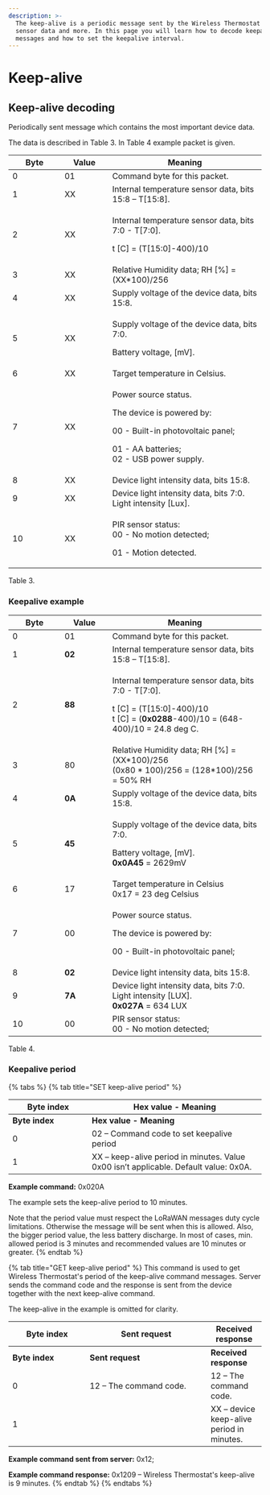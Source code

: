 ```yaml
---
description: >-
  The keep-alive is a periodic message sent by the Wireless Thermostat with
  sensor data and more. In this page you will learn how to decode keepalive
  messages and how to set the keepalive interval.
---
```


# Keep-alive

## Keep-alive decoding

Periodically sent message which contains the most important device data.

The data is described in Table 3. In Table 4 example packet is given.

<table><thead><tr><th width="87.66666666666669">Byte</th><th width="79">Value</th><th>Meaning</th></tr></thead><tbody><tr><td>0</td><td>01</td><td>Command byte for this packet.</td></tr><tr><td>1</td><td>XX</td><td>Internal temperature sensor data, bits 15:8 – T[15:8].</td></tr><tr><td>2</td><td>XX</td><td><p>Internal temperature sensor data, bits 7:0 - T[7:0].  </p><p>t [C] = (T[15:0]-400)/10</p></td></tr><tr><td>3</td><td>XX</td><td>Relative Humidity data; RH [%] = (XX*100)/256</td></tr><tr><td>4</td><td>XX</td><td>Supply voltage of the device data, bits 15:8.</td></tr><tr><td>5</td><td>XX</td><td><p>Supply voltage of the device data, bits 7:0. </p><p>Battery voltage, [mV].</p></td></tr><tr><td>6</td><td>XX</td><td>Target temperature in Celsius.</td></tr><tr><td>7</td><td>XX</td><td><p>Power source status.</p><p>Тhe device is powered by:</p><p>00 - Built-in photovoltaic panel;</p><p>01 - АА batteries;<br>02 - USB power supply.</p></td></tr><tr><td>8</td><td>XX</td><td>Device light intensity data, bits 15:8.</td></tr><tr><td>9</td><td>XX</td><td>Device light intensity data, bits 7:0. Light intensity [Lux].</td></tr><tr><td>10</td><td>XX</td><td><p>PIR sensor status:<br>00 - No motion detected;</p><p>01 - Motion detected.</p></td></tr></tbody></table>

Table 3.

### Keepalive example

<table><thead><tr><th width="87.66666666666669">Byte</th><th width="79">Value</th><th>Meaning</th></tr></thead><tbody><tr><td>0</td><td>01</td><td>Command byte for this packet.</td></tr><tr><td>1</td><td><strong>02</strong></td><td>Internal temperature sensor data, bits 15:8 – T[15:8].</td></tr><tr><td>2</td><td><strong>88</strong></td><td><p>Internal temperature sensor data, bits 7:0 - T[7:0].  </p><p>t [C] = (T[15:0]-400)/10<br>t [C] = (<strong>0x0288</strong>-400)/10 = (648-400)/10 = 24.8 deg C.</p></td></tr><tr><td>3</td><td>80</td><td>Relative Humidity data; RH [%] = (XX*100)/256<br>(0x80 * 100)/256 = (128*100)/256 = 50% RH</td></tr><tr><td>4</td><td><strong>0A</strong></td><td>Supply voltage of the device data, bits 15:8.</td></tr><tr><td>5</td><td><strong>45</strong></td><td><p>Supply voltage of the device data, bits 7:0. </p><p>Battery voltage, [mV].<br><strong>0x0A45</strong> = 2629mV</p></td></tr><tr><td>6</td><td>17</td><td>Target temperature in Celsius<br>0x17 = 23 deg Celsius</td></tr><tr><td>7</td><td>00</td><td><p>Power source status.</p><p>Тhe device is powered by:</p><p>00 - Built-in photovoltaic panel;</p></td></tr><tr><td>8</td><td><strong>02</strong></td><td>Device light intensity data, bits 15:8.</td></tr><tr><td>9</td><td><strong>7A</strong></td><td>Device light intensity data, bits 7:0. Light intensity [LUX].<br><strong>0x027A</strong> = 634 LUX</td></tr><tr><td>10</td><td>00</td><td>PIR sensor status:<br>00 - No motion detected;</td></tr></tbody></table>

Table 4.

### Keepalive period

{% tabs %}
{% tab title="SET keep-alive period" %}
<table data-header-hidden><thead><tr><th width="142">Byte index</th><th>Hex value - Meaning</th></tr></thead><tbody><tr><td><strong>Byte index</strong></td><td><strong>Hex value - Meaning</strong></td></tr><tr><td>0</td><td>02 – Command code to set keepalive period</td></tr><tr><td>1</td><td>XX – keep-alive period in minutes. Value 0x00 isn’t applicable. Default value: 0x0A.</td></tr></tbody></table>

**Example command:** 0x020A

The example sets the keep-alive period to 10 minutes.

Note that the period value must respect the LoRaWAN messages duty cycle limitations. Otherwise the message will be sent when this is allowed. Also, the bigger period value, the less battery discharge. In most of cases, min. allowed period is 3 minutes and recommended values are 10 minutes or greater.
{% endtab %}

{% tab title="GET keep-alive period" %}
This command is used to get Wireless Thermostat's period of the keep-alive command messages. Server sends the command code and the response is sent from the device together with the next keep-alive command.&#x20;

The keep-alive in the example is omitted for clarity.

<table data-header-hidden><thead><tr><th width="137.66666666666666">Byte index</th><th width="225">Sent request</th><th>Received response</th></tr></thead><tbody><tr><td><strong>Byte index</strong></td><td><strong>Sent request</strong></td><td><strong>Received response</strong></td></tr><tr><td>0</td><td>12 – The command code.</td><td>12 – The command code.</td></tr><tr><td>1</td><td></td><td>XX – device keep-alive period in minutes.</td></tr></tbody></table>

**Example command sent from server:** 0x12;

**Example command response:** 0x1209 – Wireless Thermostat's keep-alive is 9 minutes.
{% endtab %}
{% endtabs %}

